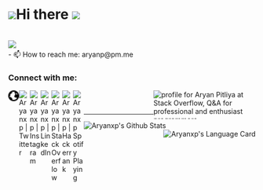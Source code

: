 <h1><img src="https://emojis.slackmojis.com/emojis/images/1531849430/4246/blob-sunglasses.gif?1531849430" width="30"/>Hi there <img src="https://media.giphy.com/media/hvRJCLFzcasrR4ia7z/giphy.gif" width="25px"></h1><br />
<img src="https://komarev.com/ghpvc/?username=aryanxp&color=green&style=plastic&label=counter" /><br />
- 📫 How to reach me: aryanp@pm.me


### Connect with me:
<a href="https://stackoverflow.com/users/9617417/aryan-pitliya"><img align="right" src="https://stackoverflow.com/users/flair/9617417.png?theme=dark" width="208" height="58" alt="profile for Aryan Pitliya at Stack Overflow, Q&amp;A for professional and enthusiast programmers" title="profile for Aryan Pitliya at Stack Overflow, Q&amp;A for professional and enthusiast programmers"></a>
[<img align="left" alt="aryanxp.github.io" width="22px" src="https://raw.githubusercontent.com/iconic/open-iconic/master/svg/globe.svg" />][website]
[<img align="left" alt="Aryanxp | Twitter" width="22px" src="https://cdn.jsdelivr.net/npm/simple-icons@v3/icons/twitter.svg" />][twitter]
[<img align="left" alt="Aryanxp | Instagram" width="22px" src="https://cdn.jsdelivr.net/npm/simple-icons@3.13.0/icons/instagram.svg" />][instagram]
[<img align="left" alt="Aryanxp | LinkedIn" width="22px" src="https://cdn.jsdelivr.net/npm/simple-icons@v3/icons/linkedin.svg" />][linkedin]
[<img align="left" alt="Aryanxp | StackOverflow" width="22px" src="https://cdn.jsdelivr.net/npm/simple-icons@3.13.0/icons/stackoverflow.svg" />][stackoverflow]
[<img align="left" alt="Aryanxp | Hackerrank" width="22px" src="https://cdn.jsdelivr.net/npm/simple-icons@3.13.0/icons/hackerrank.svg" />][hackerrank]
[<img align="left" alt="Aryanxp Spotify Playing" width="22px" src="https://cdn.jsdelivr.net/npm/simple-icons@3.13.0/icons/spotify.svg"  />][spotify]


<br />
<br />

---

<!--
**aryanxp/aryanxp** is a ✨ _special_ ✨ repository because its `README.md` (this file) appears on your GitHub profile.

Here are some ideas to get you started:

 ...
 ...
- 👯 I’m looking to collaborate on ...
- 🤔 I’m looking for help with ...
- 💬 Ask me about ...
- 📫 How to reach me: ...
- 😄 Pronouns: ...
- ⚡ Fun fact: ...
- 🔭 I’m currently working on.

<img align="left" alt="Visual Studio Code" width="26px" src="https://raw.githubusercontent.com/github/explore/80688e429a7d4ef2fca1e82350fe8e3517d3494d/topics/visual-studio-code/visual-studio-code.png" />
<img align="left" alt="HTML5" width="26px" src="https://raw.githubusercontent.com/github/explore/80688e429a7d4ef2fca1e82350fe8e3517d3494d/topics/html/html.png" />
<img align="left" alt="CSS3" width="26px" src="https://raw.githubusercontent.com/github/explore/80688e429a7d4ef2fca1e82350fe8e3517d3494d/topics/css/css.png" />
<img align="left" alt="Sass" width="26px" src="https://raw.githubusercontent.com/github/explore/80688e429a7d4ef2fca1e82350fe8e3517d3494d/topics/sass/sass.png" />
<img align="left" alt="JavaScript" width="26px" src="https://raw.githubusercontent.com/github/explore/80688e429a7d4ef2fca1e82350fe8e3517d3494d/topics/javascript/javascript.png" />
<img align="left" alt="React" width="26px" src="https://raw.githubusercontent.com/github/explore/80688e429a7d4ef2fca1e82350fe8e3517d3494d/topics/react/react.png" />
<img align="left" alt="Node.js" width="26px" src="https://raw.githubusercontent.com/github/explore/80688e429a7d4ef2fca1e82350fe8e3517d3494d/topics/nodejs/nodejs.png" />
<img align="left" alt="SQL" width="26px" src="https://raw.githubusercontent.com/github/explore/80688e429a7d4ef2fca1e82350fe8e3517d3494d/topics/sql/sql.png" />
<img align="left" alt="MySQL" width="26px" src="https://raw.githubusercontent.com/github/explore/80688e429a7d4ef2fca1e82350fe8e3517d3494d/topics/mysql/mysql.png" />
<img align="left" alt="MongoDB" width="26px" src="https://raw.githubusercontent.com/github/explore/80688e429a7d4ef2fca1e82350fe8e3517d3494d/topics/mongodb/mongodb.png" />
<img align="left" alt="Git" width="26px" src="https://raw.githubusercontent.com/github/explore/80688e429a7d4ef2fca1e82350fe8e3517d3494d/topics/git/git.png" />
<img align="left" alt="GitHub" width="26px" src="https://raw.githubusercontent.com/github/explore/78df643247d429f6cc873026c0622819ad797942/topics/github/github.png" />
<img align="left" alt="Terminal" width="26px" src="https://raw.githubusercontent.com/github/explore/80688e429a7d4ef2fca1e82350fe8e3517d3494d/topics/terminal/terminal.png" />


-->

<img align="left" alt="Aryanxp's Github Stats" src="https://github-readme-stats.vercel.app/api?username=aryanxp&show_icons=false&hide_border=true&theme=blue-green&title_color=00FF00" />
<img align="right" alt="Aryanxp's Language Card" src="https://github-readme-stats.vercel.app/api/top-langs/?username=aryanxp&theme=blue-green&layout=compact&hide=jupyter%20notebook&hide_border=true&card_width=250&title_color=00FF00" />




[website]: http://aryanxp.github.io/
[twitter]: https://twitter.com/aryanxpx
[instagram]: https://www.instagram.com/aryanxpx/
[linkedin]: https://linkedin.com/in/aryanxp
[stackoverflow]: https://stackoverflow.com/users/9617417/aryan-pitliya?tab=profile
[hackerrank]: https://www.hackerrank.com/imaryan_p?hr_r=1
[spotify]:(https://open.spotify.com/user/wgyzxdo5nnemyhu7sych95nk7?si=-90q9ElPQqaYeM7a_5Q6nQ&utm_source=copy-link&dl_branch=1)
